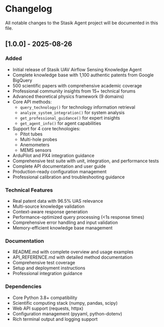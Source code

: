# Changelog

All notable changes to the Stasik Agent project will be documented in this file.

## [1.0.0] - 2025-08-26

### Added
- Initial release of Stasik UAV Airflow Sensing Knowledge Agent
- Complete knowledge base with 1,100 authentic patents from Google BigQuery
- 500 scientific papers with comprehensive academic coverage
- Professional community insights from 15+ technical forums
- Advanced theoretical physics framework (9 domains)
- Core API methods:
  - `query_technology()` for technology information retrieval
  - `analyze_system_integration()` for system analysis
  - `get_professional_guidance()` for expert insights
  - `get_agent_info()` for agent capabilities
- Support for 4 core technologies:
  - Pitot tubes
  - Multi-hole probes  
  - Anemometers
  - MEMS sensors
- ArduPilot and PX4 integration guidance
- Comprehensive test suite with unit, integration, and performance tests
- Complete API documentation and user guide
- Production-ready configuration management
- Professional calibration and troubleshooting guidance

### Technical Features
- Real patent data with 96.5% UAS relevance
- Multi-source knowledge validation
- Context-aware response generation
- Performance-optimized query processing (<1s response times)
- Comprehensive error handling and input validation
- Memory-efficient knowledge base management

### Documentation
- README.md with complete overview and usage examples
- API_REFERENCE.md with detailed method documentation
- Comprehensive test coverage
- Setup and deployment instructions
- Professional integration guidance

### Dependencies
- Core Python 3.8+ compatibility
- Scientific computing stack (numpy, pandas, scipy)
- Web API support (requests, httpx)
- Configuration management (pyyaml, python-dotenv)
- Rich terminal output and logging support
